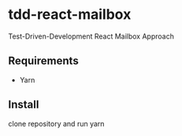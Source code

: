 # tdd-react-mailbox
Test-Driven-Development React Mailbox Approach

## Requirements

  - Yarn

## Install

clone repository and run yarn
